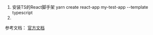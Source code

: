 <!--
 * @Descripttion: 
 * @version: 
 * @Author: shenjia
 * @Date: 2021-01-04 16:54:45
 * @LastEditors: shenjia
 * @LastEditTime: 2021-01-05 10:37:35
-->
1. 安装TS的React脚手架
   yarn create react-app my-test-app --template typescript
2. 

参考文档：
[官方文档](https://www.html.cn/create-react-app/docs/adding-typescript/)
